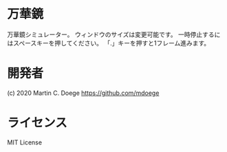 # 万華鏡
万華鏡シミュレーター。
ウィンドウのサイズは変更可能です。
一時停止するにはスペースキーを押してください。
「.」キーを押すと1フレーム進みます。

# 開発者
(c) 2020 Martin C. Doege
https://github.com/mdoege

# ライセンス
MIT License